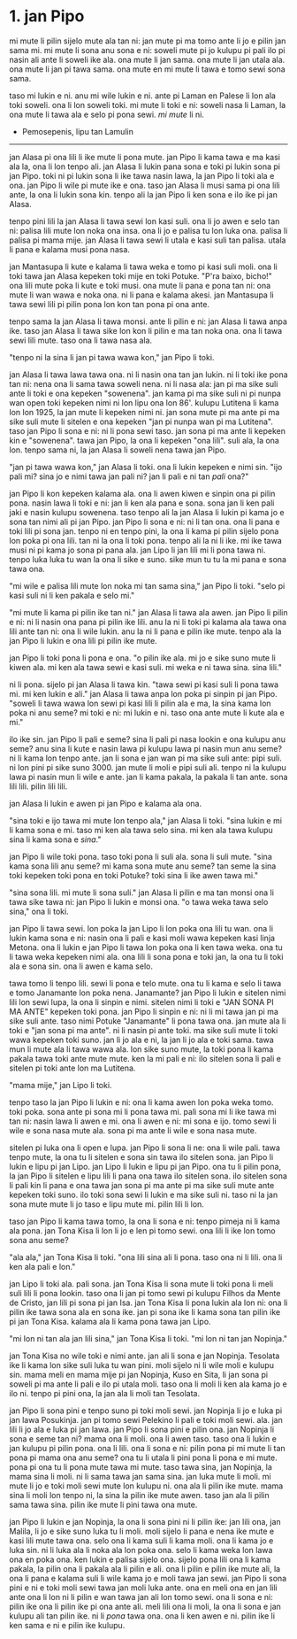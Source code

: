 # 1. jan Pipo

mi mute li pilin sijelo mute ala tan ni: jan mute pi ma tomo ante li jo e pilin jan sama mi. mi mute li sona anu sona e ni: soweli mute pi jo kulupu pi pali ilo pi nasin ali ante li soweli ike ala. ona mute li jan sama. ona mute li jan utala ala. ona mute li jan pi tawa sama. ona mute en mi mute li tawa e tomo sewi sona sama.

taso mi lukin e ni. anu mi wile lukin e ni. ante pi Laman en Palese li lon ala toki soweli. ona li lon soweli toki. mi mute li toki e ni: soweli nasa li Laman, la ona mute li tawa ala e selo pi pona sewi. *mi mute* li ni.

* Pemosepenis, lipu tan Lamulin

---

jan Alasa pi ona lili li ike mute li pona mute. jan Pipo li kama tawa e ma kasi ala la, ona li lon tenpo ali. jan Alasa li lukin pana sona e toki pi lukin sona pi jan Pipo. toki ni pi lukin sona li ike tawa nasin lawa, la jan Pipo li toki ala e ona. jan Pipo li wile pi mute ike e ona. taso jan Alasa li musi sama pi ona lili ante, la ona li lukin sona kin. tenpo ali la jan Pipo li ken sona e ilo ike pi jan Alasa.

tenpo pini lili la jan Alasa li tawa sewi lon kasi suli. ona li jo awen e selo tan ni: palisa lili mute lon noka ona insa. ona li jo e palisa tu lon luka ona. palisa li palisa pi mama mije. jan Alasa li tawa sewi li utala e kasi suli tan palisa. utala li pana e kalama musi pona nasa.

jan Mantasupa li kute e kalama li tawa weka e tomo pi kasi suli moli. ona li toki tawa jan Alasa kepeken toki mije en toki Potuke. "P'ra baixo, bicho!" ona lili mute poka li kute e toki musi. ona mute li pana e pona tan ni: ona mute li wan wawa e noka ona. ni li pana e kalama akesi. jan Mantasupa li tawa sewi lili pi pilin pona lon kon tan pona pi ona ante.

tenpo sama la jan Alasa li tawa monsi. ante li pilin e ni: jan Alasa li tawa anpa ike. taso jan Alasa li tawa sike lon kon li pilin e ma tan noka ona. ona li tawa sewi lili mute. taso ona li tawa nasa ala.

"tenpo ni la sina li jan pi tawa wawa kon," jan Pipo li toki.

jan Alasa li tawa lawa tawa ona. ni li nasin ona tan jan lukin. ni li toki ike pona tan ni: nena ona li sama tawa soweli nena. ni li nasa ala: jan pi ma sike suli ante li toki e ona kepeken "sowenena". jan kama pi ma sike suli ni pi nunpa wan open toki kepeken nimi ni lon lipu ona lon 86'. kulupu Lutitena li kama lon lon 1925, la jan mute li kepeken nimi ni. jan sona mute pi ma ante pi ma sike suli mute li sitelen e ona kepeken "jan pi nunpa wan pi ma Lutitena". taso jan Pipo li sona e ni: ni li pona sewi taso. jan sona pi ma ante li kepeken kin e "sowenena". tawa jan Pipo, la ona li kepeken "ona lili". suli ala, la ona lon. tenpo sama ni, la jan Alasa li soweli nena tawa jan Pipo.

"jan pi tawa wawa kon," jan Alasa li toki. ona li lukin kepeken e nimi sin. "ijo pali mi? sina jo e nimi tawa jan pali ni? jan li pali e ni tan *pali* ona?"

jan Pipo li kon kepeken kalama ala. ona li awen kiwen e sinpin ona pi pilin pona. nasin lawa li toki e ni: jan li ken ala pana e sona. sona jan li ken pali jaki e nasin kulupu sowenena. taso tenpo ali la jan Alasa li lukin pi kama jo e sona tan nimi ali pi jan Pipo. jan Pipo li sona e ni: ni li tan ona. ona li pana e toki lili pi sona jan. tenpo ni en tenpo pini, la ona li kama pi pilin sijelo pona lon poka pi ona lili. tan ni la ona li toki pona. tenpo ali la ni li ike. mi ike tawa musi ni pi kama jo sona pi pana ala. jan Lipo li jan lili mi li pona tawa ni. tenpo luka luka tu wan la ona li sike e suno. sike mun tu tu la mi pana e sona tawa ona.

"mi wile e palisa lili mute lon noka mi tan sama sina," jan Pipo li toki. "selo pi kasi suli ni li ken pakala e selo mi."

"mi mute li kama pi pilin ike tan ni." jan Alasa li tawa ala awen. jan Pipo li pilin e ni: ni li nasin ona pana pi pilin ike lili. anu la ni li toki pi kalama ala tawa ona lili ante tan ni: ona li wile lukin. anu la ni li pana e pilin ike mute. tenpo ala la jan Pipo li lukin e ona lili pi pilin ike mute.

jan Pipo li toki pona li pona e ona. "o pilin ike ala. mi jo e sike suno mute li kiwen ala. mi ken ala tawa sewi e kasi suli. mi weka e ni tawa sina. sina lili."

ni li pona. sijelo pi jan Alasa li tawa kin. "tawa sewi pi kasi suli li pona tawa mi. mi ken lukin e ali." jan Alasa li tawa anpa lon poka pi sinpin pi jan Pipo. "soweli li tawa wawa lon sewi pi kasi lili li pilin ala e ma, la sina kama lon poka ni anu seme? mi toki e ni: mi lukin e ni. taso ona ante mute li kute ala e mi."

ilo ike sin. jan Pipo li pali e seme? sina li pali pi nasa lookin e ona kulupu anu seme? anu sina li kute e nasin lawa pi kulupu lawa pi nasin mun anu seme? ni li kama lon tenpo ante. jan li sona e jan wan pi ma sike suli ante: pipi suli. ni lon pini pi sike suno 3000. jan mute li moli e pipi suli ali. tenpo ni la kulupu lawa pi nasin mun li wile e ante. jan li kama pakala, la pakala li tan ante. sona lili lili. pilin lili lili.

jan Alasa li lukin e awen pi jan Pipo e kalama ala ona.

"sina toki e ijo tawa mi mute lon tenpo ala," jan Alasa li toki. "sina lukin e mi li kama sona e mi. taso mi ken ala tawa selo sina. mi ken ala tawa kulupu sina li kama sona e *sina*."

jan Pipo li wile toki pona. taso toki pona li suli ala. sona li suli mute. "sina kama sona lili anu seme? mi kama sona mute anu seme? tan seme la sina toki kepeken toki pona en toki Potuke? toki sina li ike awen tawa mi."

"sina sona lili. mi mute li sona suli." jan Alasa li pilin e ma tan monsi ona li tawa sike tawa ni: jan Pipo li lukin e monsi ona. "o tawa weka tawa selo sina," ona li toki.

jan Pipo li tawa sewi. lon poka la jan Lipo li lon poka ona lili tu wan. ona li lukin kama sona e ni: nasin ona li pali e kasi moli wawa kepeken kasi linja Metona. ona li lukin e jan Pipo li tawa lon poka ona li ken tawa weka. ona tu li tawa weka kepeken nimi ala. ona lili li sona pona e toki jan, la ona tu li toki ala e sona sin. ona li awen e kama selo.

tawa tomo li tenpo lili. sewi li pona e telo mute. ona tu li kama e selo li tawa e tomo Janamante lon poka nena. Janamante? jan Pipo li lukin e sitelen nimi lili lon sewi lupa, la ona li sinpin e nimi. sitelen nimi li toki e "JAN SONA PI MA ANTE" kepeken toki pona. jan Pipo li sinpin e ni: ni li mi tawa jan pi ma sike suli ante. taso nimi Potuke "Janamante" li pona tawa ona. jan mute ala li toki e "jan sona pi ma ante". ni li nasin pi ante toki. ma sike suli mute li toki wawa kepeken toki suno. jan li jo ala e ni, la jan li jo ala e toki sama. tawa mun li mute ala li tawa wawa ala. lon sike suno mute, la toki pona li kama pakala tawa toki ante mute mute. ken la mi pali e ni: ilo sitelen sona li pali e sitelen pi toki ante lon ma Lutitena.

"mama mije," jan Lipo li toki.

tenpo taso la jan Pipo li lukin e ni: ona li kama awen lon poka weka tomo. toki poka. sona ante pi sona mi li pona tawa mi. pali sona mi li ike tawa mi tan ni: nasin lawa li awen e mi. ona li awen e ni: mi sona e ijo. tomo sewi li wile e sona nasa mute ala. sona pi ma ante li wile e sona nasa mute.

sitelen pi luka ona li open e lupa. jan Pipo li sona li ne: ona li wile pali. tawa tenpo mute, la ona tu li sitelen e sona sin tawa ilo sitelen sona. jan Pipo li lukin e lipu pi jan Lipo. jan Lipo li lukin e lipu pi jan Pipo. ona tu li pilin pona, la jan Pipo li sitelen e lipu lili li pana ona tawa ilo sitelen sona. ilo sitelen sona li pali kin li pana e ona tawa jan sona pi ma ante pi ma sike suli mute ante kepeken toki suno. ilo toki sona sewi li lukin e ma sike suli ni. taso ni la jan sona mute mute li jo taso e lipu mute mi. pilin lili li lon.

taso jan Pipo li kama tawa tomo, la ona li sona e ni: tenpo pimeja ni li kama ala pona. jan Tona Kisa li lon li jo e len pi tomo sewi. ona lili li ike lon tomo sona anu seme?

"ala ala," jan Tona Kisa li toki. "ona lili sina ali li pona. taso ona ni li lili. ona li ken ala pali e lon."

jan Lipo li toki ala. pali sona. jan Tona Kisa li sona mute li toki pona li meli suli lili li pona lookin. taso ona li jan pi tomo sewi pi kulupu Filhos da Mente de Cristo, jan lili pi sona pi jan Isa. jan Tona Kisa li pona lukin ala lon ni: ona li pilin ike tawa sona ala en sona ike. jan pi sona ike li kama sona tan pilin ike pi jan Tona Kisa. kalama ala li kama pona tawa jan Lipo.

"mi lon ni tan ala jan lili sina," jan Tona Kisa li toki. "mi lon ni tan jan Nopinja."

jan Tona Kisa no wile toki e nimi ante. jan ali li sona e jan Nopinja. Tesolata ike li kama lon sike suli luka tu wan pini. moli sijelo ni li wile moli e kulupu sin. mama meli en mama mije pi jan Nopinja, Kuso en Sita, li jan sona pi soweli pi ma ante li pali e ilo pi utala moli. taso ona li moli li ken ala kama jo e ilo ni. tenpo pi pini ona, la jan ala li moli tan Tesolata.

jan Pipo li sona pini e tenpo suno pi toki moli sewi. jan Nopinja li jo e luka pi jan lawa Posukinja. jan pi tomo sewi Pelekino li pali e toki moli sewi. ala. jan lili li jo ala e luka pi jan lawa. jan Pipo li sona pini e pilin ona. jan Nopinja li sona e seme tan ni? mama ona li moli. ona li awen taso. taso ona li lukin e jan kulupu pi pilin pona. ona li lili. ona li sona e ni: pilin pona pi mi mute li tan pona pi mama ona anu seme? ona tu li utala li pini pona li pona e mi mute. pona pi ona tu li pona mute tawa mi mute. taso tawa sina, jan Nopinja, la mama sina li moli. ni li sama tawa jan sama sina. jan luka mute li moli. mi mute li jo e toki moli sewi mute lon kulupu ni. ona ala li pilin ike mute. mama sina li moli lon tenpo ni, la sina la pilin ike mute awen. taso jan ala li pilin sama tawa sina. pilin ike mute li pini tawa ona mute.

jan Pipo li lukin e jan Nopinja, la ona li sona pini ni li pilin ike: jan lili ona, jan Malila, li jo e sike suno luka tu li moli. moli sijelo li pana e nena ike mute e kasi lili mute tawa ona. selo ona li kama suli li kama moli. ona li kama jo e luka sin. ni li luka ala li noka ala lon poka ona. selo li kama weka lon lawa ona en poka ona. ken lukin e palisa sijelo ona. sijelo pona lili ona li kama pakala, la pilin ona li pakala ala li pilin e ali. ona li pilin e pilin ike mute ali, la ona li pana e kalama suli li wile kama jo e moli tawa jan sewi. jan Pipo li sona pini e ni e toki moli sewi tawa jan moli luka ante. ona en meli ona en jan lili ante ona li lon ni li pilin e wan tawa jan ali lon tomo sewi. ona li sona e ni: pilin ike ona li pilin ike pi ona ante ali. meli lili ona li moli, la ona li sona e jan kulupu ali tan pilin ike. ni li *pona* tawa ona. ona li ken awen e ni. pilin ike li ken sama e ni e pilin ike kulupu.
